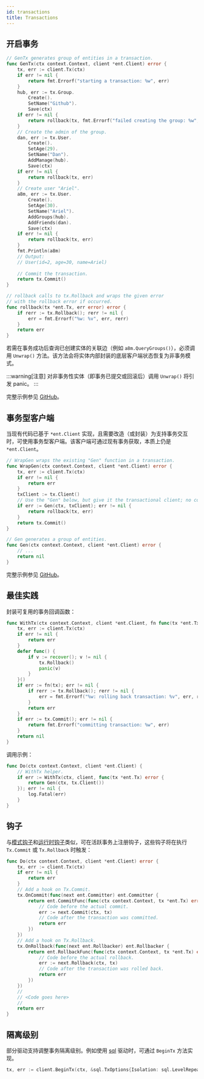 ```yaml
---
id: transactions
title: Transactions
---
```


## 开启事务

```go
// GenTx generates group of entities in a transaction.
func GenTx(ctx context.Context, client *ent.Client) error {
	tx, err := client.Tx(ctx)
	if err != nil {
		return fmt.Errorf("starting a transaction: %w", err)
	}
	hub, err := tx.Group.
		Create().
		SetName("Github").
		Save(ctx)
	if err != nil {
		return rollback(tx, fmt.Errorf("failed creating the group: %w", err))
	}
	// Create the admin of the group.
	dan, err := tx.User.
		Create().
		SetAge(29).
		SetName("Dan").
		AddManage(hub).
		Save(ctx)
	if err != nil {
		return rollback(tx, err)
	}
	// Create user "Ariel".
	a8m, err := tx.User.
		Create().
		SetAge(30).
		SetName("Ariel").
		AddGroups(hub).
		AddFriends(dan).
		Save(ctx)
	if err != nil {
		return rollback(tx, err)
	}
	fmt.Println(a8m)
	// Output:
	// User(id=2, age=30, name=Ariel)
	
	// Commit the transaction.
	return tx.Commit()
}

// rollback calls to tx.Rollback and wraps the given error
// with the rollback error if occurred.
func rollback(tx *ent.Tx, err error) error {
	if rerr := tx.Rollback(); rerr != nil {
		err = fmt.Errorf("%w: %v", err, rerr)
	}
	return err
}
```

若需在事务成功后查询已创建实体的关联边（例如 `a8m.QueryGroups()`），必须调用 `Unwrap()` 方法。该方法会将实体内部封装的底层客户端状态恢复为非事务模式。

:::warning[注意]
对非事务性实体（即事务已提交或回滚后）调用 `Unwrap()` 将引发 panic。
:::

完整示例参见 [GitHub](https://github.com/ent/ent/tree/master/examples/traversal)。

## 事务型客户端

当现有代码已基于 `*ent.Client` 实现，且需要改造（或封装）为支持事务交互时，可使用事务型客户端。该客户端可通过现有事务获取，本质上仍是 `*ent.Client`。

```go
// WrapGen wraps the existing "Gen" function in a transaction.
func WrapGen(ctx context.Context, client *ent.Client) error {
	tx, err := client.Tx(ctx)
	if err != nil {
		return err
	}
	txClient := tx.Client()
	// Use the "Gen" below, but give it the transactional client; no code changes to "Gen".
	if err := Gen(ctx, txClient); err != nil {
		return rollback(tx, err)
	}
	return tx.Commit()
}

// Gen generates a group of entities.
func Gen(ctx context.Context, client *ent.Client) error {
	// ...
	return nil
}
```

完整示例参见 [GitHub](https://github.com/ent/ent/tree/master/examples/traversal)。

## 最佳实践

封装可复用的事务回调函数：

```go
func WithTx(ctx context.Context, client *ent.Client, fn func(tx *ent.Tx) error) error {
	tx, err := client.Tx(ctx)
	if err != nil {
		return err
	}
	defer func() {
		if v := recover(); v != nil {
			tx.Rollback()
			panic(v)
		}
	}()
	if err := fn(tx); err != nil {
		if rerr := tx.Rollback(); rerr != nil {
			err = fmt.Errorf("%w: rolling back transaction: %v", err, rerr)
		}
		return err
	}
	if err := tx.Commit(); err != nil {
		return fmt.Errorf("committing transaction: %w", err)
	}
	return nil
}
```

调用示例：

```go
func Do(ctx context.Context, client *ent.Client) {
	// WithTx helper.
	if err := WithTx(ctx, client, func(tx *ent.Tx) error {
		return Gen(ctx, tx.Client())
	}); err != nil {
		log.Fatal(err)
	}
}
```

## 钩子

与[模式钩子](hooks.md#schema-hooks)和[运行时钩子](hooks.md#runtime-hooks)类似，可在活跃事务上注册钩子，这些钩子将在执行 `Tx.Commit` 或 `Tx.Rollback` 时触发：

```go
func Do(ctx context.Context, client *ent.Client) error {
    tx, err := client.Tx(ctx)
    if err != nil {
        return err
    }
    // Add a hook on Tx.Commit.
    tx.OnCommit(func(next ent.Committer) ent.Committer {
        return ent.CommitFunc(func(ctx context.Context, tx *ent.Tx) error {
            // Code before the actual commit.
            err := next.Commit(ctx, tx)
            // Code after the transaction was committed.
            return err
        })
    })
    // Add a hook on Tx.Rollback.
    tx.OnRollback(func(next ent.Rollbacker) ent.Rollbacker {
        return ent.RollbackFunc(func(ctx context.Context, tx *ent.Tx) error {
            // Code before the actual rollback.
            err := next.Rollback(ctx, tx)
            // Code after the transaction was rolled back.
            return err
        })
    })
    //
    // <Code goes here>
    //
    return err
}
```

## 隔离级别

部分驱动支持调整事务隔离级别。例如使用 [sql](sql-integration.md) 驱动时，可通过 `BeginTx` 方法实现。

```go
tx, err := client.BeginTx(ctx, &sql.TxOptions{Isolation: sql.LevelRepeatableRead})
```